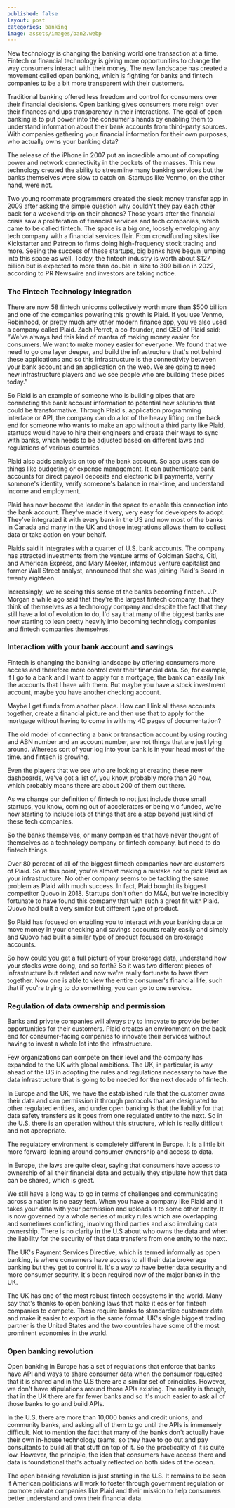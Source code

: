 ```yaml
---
published: false
layout: post
categories: banking
image: assets/images/ban2.webp
---
```


New technology is changing the banking world one transaction at a time. Fintech or financial technology is giving more opportunities to change the way consumers interact with their money. The new landscape has created a movement called open banking, which is fighting for banks and fintech companies to be a bit more transparent with their customers.

Traditional banking offered less freedom and control for consumers over their financial decisions. Open banking gives consumers more reign over their finances and ups transparency in their interactions. The goal of open banking is to put power into the consumer's hands by enabling them to understand information about their bank accounts from third-party sources. With companies gathering your financial information for their own purposes, who actually owns your banking data?

The release of the iPhone in 2007 put an incredible amount of computing power and network connectivity in the pockets of the masses. This new technology created the ability to streamline many banking services but the banks themselves were slow to catch on. Startups like Venmo, on the other hand, were not.

Two young roommate programmers created the sleek money transfer app in 2009 after asking the simple question why couldn't they pay each other back for a weekend trip on their phones? Those years after the financial crisis saw a proliferation of financial services and tech companies, which came to be called fintech. The space is a big one, loosely enveloping any tech company with a financial services flair. From crowdfunding sites like Kickstarter and Patreon to firms doing high-frequency stock trading and more. Seeing the success of these startups, big banks have begun jumping into this space as well. Today, the fintech industry is worth about $127 billion but is expected to more than double in size to 309 billion in 2022, according to PR Newswire and investors are taking notice.

### The Fintech Technology Integration  
There are now 58 fintech unicorns collectively worth more than $500 billion and one of the companies powering this growth is Plaid. If you use Venmo, Robinhood, or pretty much any other modern finance app, you've also used a company called Plaid.
Zach Perret, a co-founder, and CEO of Plaid said:  
“We've always had this kind of mantra of making money easier for consumers. We want to make money easier for everyone. We found that we need to go one layer deeper, and build the infrastructure that's not behind these applications and so this infrastructure is the connectivity between your bank account and an application on the web. We are going to need new infrastructure players and we see people who are building these pipes today.”

So Plaid is an example of someone who is building pipes that are connecting the bank account information to potential new solutions that could be transformative. Through Plaid's, application programming interface or API, the company can do a lot of the heavy lifting on the back end for someone who wants to make an app without a third party like Plaid, startups would have to hire their engineers and create their ways to sync with banks, which needs to be adjusted based on different laws and regulations of various countries.

Plaid also adds analysis on top of the bank account. So app users can do things like budgeting or expense management. It can authenticate bank accounts for direct payroll deposits and electronic bill payments, verify someone's identity, verify someone's balance in real-time, and understand income and employment.

Plaid has now become the leader in the space to enable this connection into the bank account. They've made it very, very easy for developers to adopt. They’ve integrated it with every bank in the US and now most of the banks in Canada and many in the UK and those integrations allows them to collect data or take action on your behalf.

Plaids said it integrates with a quarter of U.S. bank accounts. The company has attracted investments from the venture arms of Goldman Sachs, Citi, and American Express, and Mary Meeker, infamous venture capitalist and former Wall Street analyst, announced that she was joining Plaid's Board in twenty eighteen.

Increasingly, we're seeing this sense of the banks becoming fintech. J.P. Morgan a while ago said that they're the largest fintech company, that they think of themselves as a technology company and despite the fact that they still have a lot of evolution to do, I'd say that many of the biggest banks are now starting to lean pretty heavily into becoming technology companies and fintech companies themselves.

### Interaction with your bank account and savings  
Fintech is changing the banking landscape by offering consumers more access and therefore more control over their financial data. So, for example, if I go to a bank and I want to apply for a mortgage, the bank can easily link the accounts that I have with them. But maybe you have a stock investment account, maybe you have another checking account.

Maybe I get funds from another place. How can I link all these accounts together, create a financial picture and then use that to apply for the mortgage without having to come in with my 40 pages of documentation?

The old model of connecting a bank or transaction account by using routing and ABN number and an account number, are not things that are just lying around. Whereas sort of your log into your bank is in your head most of the time. and fintech is growing.

Even the players that we see who are looking at creating these new dashboards, we've got a list of, you know, probably more than 20 now, which probably means there are about 200 of them out there.

As we change our definition of fintech to not just include those small startups, you know, coming out of accelerators or being v.c funded, we're now starting to include lots of things that are a step beyond just kind of these tech companies.

So the banks themselves, or many companies that have never thought of themselves as a technology company or fintech company, but need to do fintech things.

Over 80 percent of all of the biggest fintech companies now are customers of Plaid. So at this point, you're almost making a mistake not to pick Plaid as your infrastructure. No other company seems to be tackling the same problem as Plaid with much success. In fact, Plaid bought its biggest competitor Quovo in 2018. Startups don't often do M&A, but we're incredibly fortunate to have found this company that with such a great fit with Plaid. Quovo had built a very similar but different type of product.

So Plaid has focused on enabling you to interact with your banking data or move money in your checking and savings accounts really easily and simply and Quovo had built a similar type of product focused on brokerage accounts.

So how could you get a full picture of your brokerage data, understand how your stocks were doing, and so forth? So it was two different pieces of infrastructure but related and now we're really fortunate to have them together. Now one is able to view the entire consumer's financial life, such that if you're trying to do something, you can go to one service.

### Regulation of data ownership and permission  
Banks and private companies will always try to innovate to provide better opportunities for their customers. Plaid creates an environment on the back end for consumer-facing companies to innovate their services without having to invest a whole lot into the infrastructure.

Few organizations can compete on their level and the company has expanded to the UK with global ambitions.
The UK, in particular, is way ahead of the US in adopting the rules and regulations necessary to have the data infrastructure that is going to be needed for the next decade of fintech.

In Europe and the UK, we have the established rule that the customer owns their data and can permission it through protocols that are designated to other regulated entities, and under open banking is that the liability for that data safety transfers as it goes from one regulated entity to the next. So in the U.S, there is an operation without this structure, which is really difficult and not appropriate.

The regulatory environment is completely different in Europe. It is a little bit more forward-leaning around consumer ownership and access to data.

In Europe, the laws are quite clear, saying that consumers have access to ownership of all their financial data and actually they stipulate how that data can be shared, which is great.

We still have a long way to go in terms of challenges and communicating across a nation is no easy feat. When you have a company like Plaid and it takes your data with your permission and uploads it to some other entity. It is now governed by a whole series of murky rules which are overlapping and sometimes conflicting, involving third parties and also involving data ownership. There is no clarity in the U.S about who owns the data and when the liability for the security of that data transfers from one entity to the next.

The UK's Payment Services Directive, which is termed informally as open banking, is where consumers have access to all their data brokerage banking but they get to control it. It's a way to have better data security and more consumer security. It's been required now of the major banks in the UK.

The UK has one of the most robust fintech ecosystems in the world. Many say that's thanks to open banking laws that make it easier for fintech companies to compete. Those require banks to standardize customer data and make it easier to export in the same format. UK's single biggest trading partner is the United States and the two countries have some of the most prominent economies in the world.

### Open banking revolution  
Open banking in Europe has a set of regulations that enforce that banks have API and ways to share consumer data when the consumer requested that it is shared and in the U.S there are a similar set of principles. However, we don't have stipulations around those APIs existing. The reality is though, that in the UK there are far fewer banks and so it's much easier to ask all of those banks to go and build APIs.

In the U.S, there are more than 10,000 banks and credit unions, and community banks, and asking all of them to go until the APIs is immensely difficult. Not to mention the fact that many of the banks don't actually have their own in-house technology teams, so they have to go out and pay consultants to build all that stuff on top of it. So the practicality of it is quite low. However, the principle, the idea that consumers have access there and data is foundational that's actually reflected on both sides of the ocean.

The open banking revolution is just starting in the U.S. It remains to be seen if American politicians will work to foster through government regulation or promote private companies like Plaid and their mission to help consumers better understand and own their financial data.


